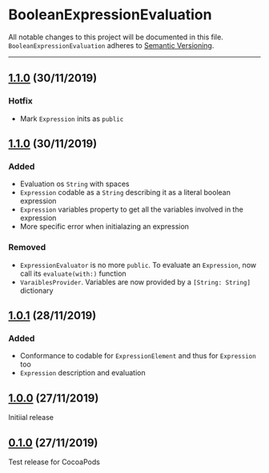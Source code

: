 # BooleanExpressionEvaluation

All notable changes to this project will be documented in this file. `BooleanExpressionEvaluation` adheres to [Semantic Versioning](http://semver.org).

---

## [1.1.0](https://github.com/ABridoux/BooleanExpressionEvaluation/tree/1.1.1) (30/11/2019)

### Hotfix
- Mark `Expression` inits as `public`

## [1.1.0](https://github.com/ABridoux/BooleanExpressionEvaluation/tree/1.1.0) (30/11/2019)

### Added

- Evaluation os `String` with spaces
- `Expression` codable as a `String` describing it as a literal boolean expression
- `Expression` variables property to get all the variables involved in the expression
- More specific error when initialazing an expression

### Removed

- `ExpressionEvaluator` is no more `public`. To evaluate an `Expression`, now call its `evaluate(with:)` function
- `VaraiblesProvider`. Variables are now provided by a `[String: String]` dictionary

## [1.0.1](https://github.com/ABridoux/BooleanExpressionEvaluation/tree/1.0.1) (28/11/2019)

### Added

- Conformance to codable for `ExpressionElement` and thus for `Expression` too
- `Expression` description and evaluation

## [1.0.0](https://github.com/ABridoux/BooleanExpressionEvaluation/tree/1.0.0) (27/11/2019)

Initiial release


## [0.1.0](https://github.com/ABridoux/BooleanExpressionEvaluation/tree/0.1.0) (27/11/2019)

Test release for CocoaPods 
